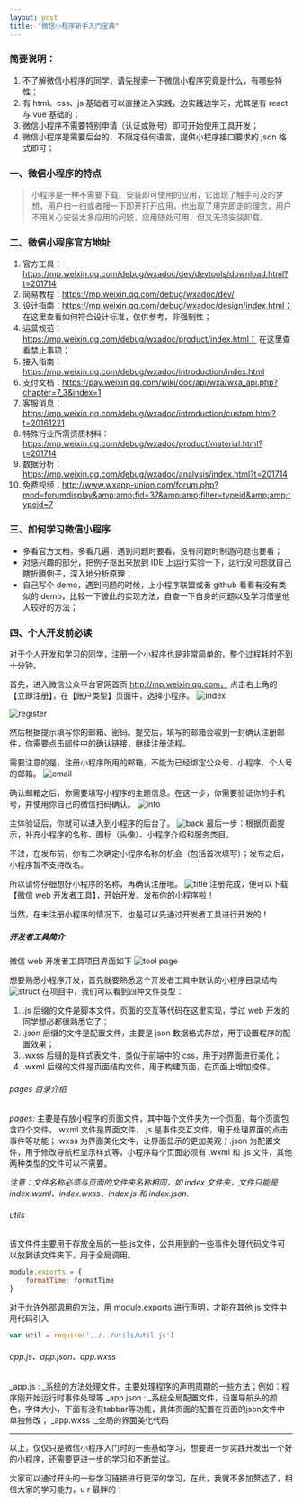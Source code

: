 ```yaml
---
layout: post
title: "微信小程序新手入门宝典"
---
```

### 简要说明：
1. 不了解微信小程序的同学，请先搜索一下微信小程序究竟是什么，有哪些特性；
2. 有 html、css、js 基础者可以直接进入实践，边实践边学习，尤其是有 react 与 vue 基础的；
3. 微信小程序不需要特别申请（认证或账号）即可开始使用工具开发；
4. 微信小程序是需要后台的，不限定任何语言，提供小程序接口要求的 json 格式即可；

### 一、微信小程序的特点
> 小程序是一种不需要下载、安装即可使用的应用，它出现了触手可及的梦想，用户扫一扫或者搜一下即开打开应用，也出现了用完即走的理念，用户不用关心安装太多应用的问题，应用随处可用，但又无须安装卸载。

### 二、微信小程序官方地址
1. 官方工具：https://mp.weixin.qq.com/debug/wxadoc/dev/devtools/download.html?t=201714
2. 简易教程：https://mp.weixin.qq.com/debug/wxadoc/dev/
3. 设计指南：https://mp.weixin.qq.com/debug/wxadoc/design/index.html； 在这里查看如何符合设计标准，仅供参考，非强制性；
4. 运营规范：https://mp.weixin.qq.com/debug/wxadoc/product/index.html； 在这里查看禁止事项；
5. 接入指南：https://mp.weixin.qq.com/debug/wxadoc/introduction/index.html
6. 支付文档：https://pay.weixin.qq.com/wiki/doc/api/wxa/wxa_api.php?chapter=7_3&index=1
7. 客服消息：https://mp.weixin.qq.com/debug/wxadoc/introduction/custom.html?t=20161221 
8. 特殊行业所需资质材料：https://mp.weixin.qq.com/debug/wxadoc/product/material.html?t=201714
9. 数据分析：https://mp.weixin.qq.com/debug/wxadoc/analysis/index.html?t=201714
10. 免费视频：http://www.wxapp-union.com/forum.php?mod=forumdisplay&amp;amp;fid=37&amp;amp;filter=typeid&amp;amp;typeid=7

### 三、如何学习微信小程序
- 多看官方文档，多看几遍，遇到问题时要看，没有问题时制造问题也要看；
- 对感兴趣的部分，把例子抠出来放到 IDE 上运行实验一下，运行没问题就自己瞎折腾例子，深入地分析原理；
- 自己写个 demo，遇到问题的时候，上小程序联盟或者 github 看看有没有类似的 demo，比较一下彼此的实现方法，自查一下自身的问题以及学习借鉴他人较好的方法；

### 四、个人开发前必读
对于个人开发和学习的同学，注册一个小程序也是非常简单的，整个过程耗时不到十分钟。

首先，进入微信公众平台官网首页 http://mp.weixin.qq.com， 点击右上角的【立即注册】，在【账户类型】页面中，选择小程序。
![index](https://drive.google.com/open?id=1TtpVdShRLYuOm-bZjJF2jkcP5X3qENyx)

![register](https://drive.google.com/open?id=1Cu4NEFP4WSLzacQQb6VdhF1T6aqBHBNi)

然后根据提示填写你的邮箱、密码。提交后，填写的邮箱会收到一封确认注册邮件，你需要点击邮件中的确认链接，继续注册流程。

需要注意的是，注册小程序所用的邮箱，不能为已经绑定公众号、小程序、个人号的邮箱。
![email](https://drive.google.com/open?id=1G4jq3921veqEh86fMawiZ9IhFqatUt8q)

确认邮箱之后，你需要填写小程序的主题信息。在这一步，你需要验证你的手机号，并使用你自己的微信扫码确认。
![info](https://drive.google.com/open?id=1pVZARPOUNkXntD8n7Vb_n5to0ygqPh9G)

主体验证后，你就可以进入到小程序的后台了。
![back](https://drive.google.com/open?id=1IHyTKPENe6wLAMRvNK2BX081LRS5q3PJ)
最后一步：根据页面提示，补充小程序的名称、图标（头像）、小程序介绍和服务类目。

不过，在发布前，你有三次确定小程序名称的机会（包括首次填写）；发布之后，小程序暂不支持改名。

所以请你仔细想好小程序的名称，再确认注册哦。
![title](https://drive.google.com/open?id=1zm5y1QZdSkjZvWphyDq5NSajacG0tx8h)
注册完成，便可以下载【微信 web 开发者工具】，开始开发、发布你的小程序啦！

当然，在未注册小程序的情况下，也是可以先通过开发者工具进行开发的！

##### 开发者工具简介
微信 web 开发者工具项目界面如下
![tool page](https://drive.google.com/open?id=11KhFeWmBGgiwAbbQ8XgfCvkIroq9FkuW)

想要熟悉小程序开发，首先就要熟悉这个开发者工具中默认的小程序目录结构
![struct](https://drive.google.com/open?id=1aMEnSJpxZbBKISVGCvwMzKPva0IxyI6N)
在项目中，我们可以看到四种文件类型：
1. .js 后缀的文件是脚本文件，页面的交互等代码在这里实现，学过 web 开发的同学想必都很熟悉它了；
2. .json 后缀的文件是配置文件，主要是 json 数据格式存放，用于设置程序的配置效果；
3. .wxss 后缀的是样式表文件，类似于前端中的 css，用于对界面进行美化；
4. .wxml 后缀的文件是页面结构文件，用于构建页面，在页面上增加控件。

###### pages 目录介绍
_pages:_ 主要是存放小程序的页面文件，其中每个文件夹为一个页面，每个页面包含四个文件，.wxml 文件是界面文件，.js 是事件交互文件，用于处理界面的点击事件等功能；.wxss 为界面美化文件，让界面显示的更加美观；.json 为配置文件，用于修改导航栏显示样式等，小程序每个页面必须有 .wxml 和 .js 文件，其他两种类型的文件可以不需要。

*注意：文件名称必须与页面的文件夹名称相同，如 index 文件夹，文件只能是 index.wxml、index.wxss、index.js 和 index.json.*

###### utils
该文件件主要用于存放全局的一些.js文件，公共用到的一些事件处理代码文件可以放到该文件夹下，用于全局调用。
```javascript
module.exports = {
	formatTime: formatTime
}
```
对于允许外部调用的方法，用 module.exports 进行声明，才能在其他 js 文件中用代码引入
```javascript
var util = require('../../utils/util.js')
```
###### app.js、app.json、app.wxss
_app.js : _系统的方法处理文件，主要处理程序的声明周期的一些方法；例如：程序刚开始运行时事件处理等
_app.json : _系统全局配置文件，设置导航头的颜色，字体大小，下面有没有tabbar等功能，具体页面的配置在页面的json文件中单独修改；
_app.wxss :_全局的界面美化代码

-------

以上，仅仅只是微信小程序入门时的一些基础学习，想要进一步实践开发出一个好的小程序，还需要更进一步的学习和不断尝试。

大家可以通过开头的一些学习链接进行更深的学习，在此，我就不多加赘述了，相信大家的学习能力，u r 最胖的！
